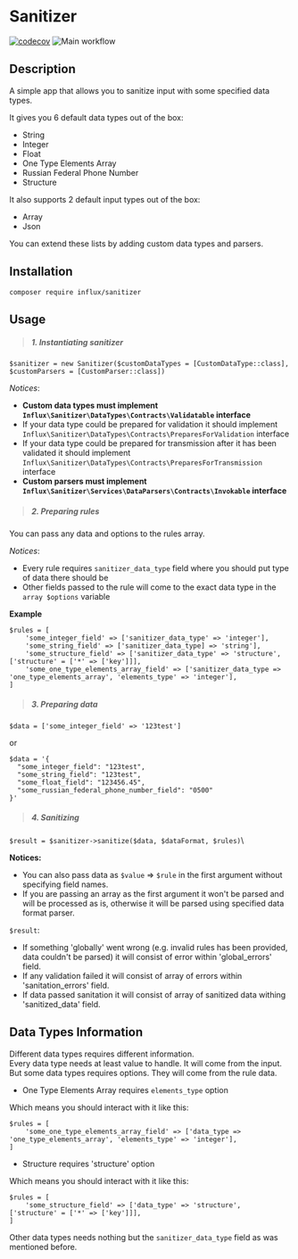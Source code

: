 # Sanitizer
[![codecov](https://codecov.io/gh/InfluxOW/sanitizer/branch/main/graph/badge.svg?token=eUXetBBAL5)](https://codecov.io/gh/InfluxOW/sanitizer)
![Main workflow](https://github.com/InfluxOW/Sanitizer/workflows/Main%20workflow/badge.svg)

## Description
A simple app that allows you to sanitize input with some specified data types.

It gives you 6 default data types out of the box:
- String
- Integer
- Float
- One Type Elements Array
- Russian Federal Phone Number
- Structure

It also supports 2 default input types out of the box:
- Array
- Json

You can extend these lists by adding custom data types and parsers.

## Installation
`composer require influx/sanitizer`

## Usage

> ##### 1. Instantiating sanitizer
    
`$sanitizer = new Sanitizer($customDataTypes = [CustomDataType::class], $customParsers = [CustomParser::class])`

*Notices*: 
- **Custom data types must implement `Influx\Sanitizer\DataTypes\Contracts\Validatable` interface**
- If your data type could be prepared for validation it should implement `Influx\Sanitizer\DataTypes\Contracts\PreparesForValidation` interface
- If your data type could be prepared for transmission after it has been validated it should implement `Influx\Sanitizer\DataTypes\Contracts\PreparesForTransmission` interface
- **Custom parsers must implement `Influx\Sanitizer\Services\DataParsers\Contracts\Invokable` interface**
    
> ##### 2. Preparing rules
    
You can pass any data and options to the rules array.

*Notices*: 
- Every rule requires `sanitizer_data_type` field where you should put type of data there should be
- Other fields passed to the rule will come to the exact data type in the `array $options` variable

**Example**
```
$rules = [
    'some_integer_field' => ['sanitizer_data_type' => 'integer'],
    'some_string_field' => ['sanitizer_data_type] => 'string'],
    'some_structure_field' => ['sanitizer_data_type' => 'structure', ['structure' = ['*' => ['key']]],
    'some_one_type_elements_array_field' => ['sanitizer_data_type => 'one_type_elements_array', 'elements_type' => 'integer'],
]
```

> ##### 3. Preparing data
    
`$data = ['some_integer_field' => '123test']`

or

```
$data = '{
  "some_integer_field": "123test",
  "some_string_field": "123test",
  "some_float_field": "123456.45",
  "some_russian_federal_phone_number_field": "0500"
}'
```

> ##### 4. Sanitizing
    
`$result = $sanitizer->sanitize($data, $dataFormat, $rules)`\

**Notices:**
- You can also pass data as `$value` => `$rule` in the first argument without specifying field names.
- If you are passing an array as the first argument it won't be parsed and will be processed as is, otherwise it will be parsed using specified data format parser.

`$result`:
- If something 'globally' went wrong (e.g. invalid rules has been provided, data couldn't be parsed) it will consist of error within 'global_errors' field.
- If any validation failed it will consist of array of errors within 'sanitation_errors' field.
- If data passed sanitation it will consist of array of sanitized data withing 'sanitized_data' field.

## Data Types Information
Different data types requires different information. \
Every data type needs at least value to handle. It will come from the input. \
But some data types requires options. They will come from the rule data.
- One Type Elements Array requires `elements_type` option

Which means you should interact with it like this:
```
$rules = [
    'some_one_type_elements_array_field' => ['data_type => 'one_type_elements_array', 'elements_type' => 'integer'],
]
```

- Structure requires 'structure' option

Which means you should interact with it like this:
```
$rules = [
    'some_structure_field' => ['data_type' => 'structure', ['structure' = ['*' => ['key']]],
]
```

Other data types needs nothing but the `sanitizer_data_type` field as was mentioned before.